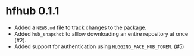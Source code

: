 # hfhub 0.1.1

* Added a `NEWS.md` file to track changes to the package.
* Added `hub_snapshot` to alllow downloading an entire repository at once (#2).
* Added support for authentication using `HUGGING_FACE_HUB_TOKEN`. (#5)
